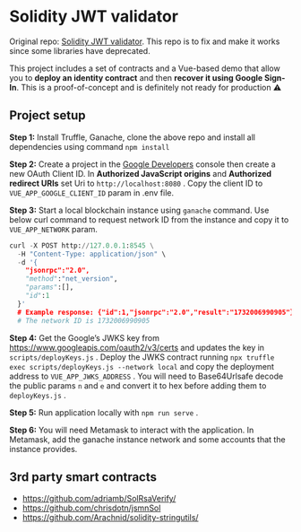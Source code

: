 # Solidity JWT validator

Original repo: [Solidity JWT validator](https://github.com/OpenZeppelin/solidity-jwt/tree/master). This repo is to fix and make it works since some libraries have deprecated.

This project includes a set of contracts and a Vue-based demo that allow you to **deploy an identity contract** and then **recover it using Google Sign-In**. This is a proof-of-concept and is definitely not ready for production :warning:

## Project setup

**Step 1:** Install Truffle, Ganache, clone the above repo and install all dependencies using command `npm install`

**Step 2:** Create a project in the [Google Developers](https://console.developers.google.com/) console then create a new OAuth Client ID. In **Authorized JavaScript origins** and **Authorized redirect URIs** set Uri to `http://localhost:8080` . Copy the client ID to `VUE_APP_GOOGLE_CLIENT_ID` param in .env file.

**Step 3:** Start a local blockchain instance using `ganache` command.  Use below curl command to request network ID from the instance and copy it to `VUE_APP_NETWORK` param.

```python
curl -X POST http://127.0.0.1:8545 \
  -H "Content-Type: application/json" \
  -d '{
    "jsonrpc":"2.0",
    "method":"net_version",
    "params":[],
    "id":1
  }'
  # Example response: {"id":1,"jsonrpc":"2.0","result":"1732006990905"}. 
  # The network ID is 1732006990905
```

**Step 4:** Get the Google’s JWKS key from https://www.googleapis.com/oauth2/v3/certs and updates the key in `scripts/deployKeys.js` . Deploy the JWKS contract running `npx truffle exec scripts/deployKeys.js --network local` and copy the deployment address to `VUE_APP_JWKS_ADDRESS` . You will need to Base64Urlsafe decode the public params `n` and `e` and convert it to hex before adding them to `deployKeys.js` .

**Step 5:** Run application locally with `npm run serve` . 

**Step 6:** You will need Metamask to interact with the application. In Metamask, add the ganache instance network and some accounts that the instance provides.

## 3rd party smart contracts

- https://github.com/adriamb/SolRsaVerify/
- https://github.com/chrisdotn/jsmnSol
- https://github.com/Arachnid/solidity-stringutils/
